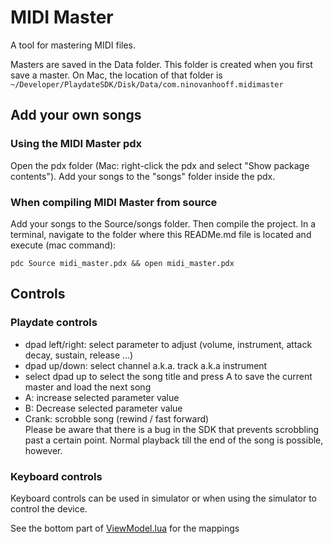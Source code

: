 # MIDI Master

A tool for mastering MIDI files.

Masters are saved in the Data folder.
This folder is created when you first save a master. On Mac, the location of that folder is `~/Developer/PlaydateSDK/Disk/Data/com.ninovanhooff.midimaster`

## Add your own songs

### Using the MIDI Master pdx

Open the pdx folder (Mac: right-click the pdx and select "Show package contents").
Add your songs to the "songs" folder inside the pdx.

### When compiling MIDI Master from source

Add your songs to the Source/songs folder. Then compile the project.
In a terminal, navigate to the folder where this READMe.md file is located and execute (mac command):

`pdc Source midi_master.pdx && open midi_master.pdx`

## Controls

### Playdate controls

- dpad left/right: select parameter to adjust (volume, instrument, attack decay, sustain, release ...)
- dpad up/down: select channel a.k.a. track a.k.a instrument
- select dpad up to select the song title and press A to save the current master and load the next song
- A: increase selected parameter value
- B: Decrease selected parameter value
- Crank: scrobble song (rewind / fast forward) \
  Please be aware that there is a bug in the SDK that prevents scrobbling past a certain point.
  Normal playback till the end of the song is possible, however.

### Keyboard controls

Keyboard controls can be used in simulator or when using the simulator to control the device.

See the bottom part of [ViewModel.lua](https://github.com/ninovanhooff/MIDI-Master/blob/main/Source/ViewModel.lua)
for the mappings
